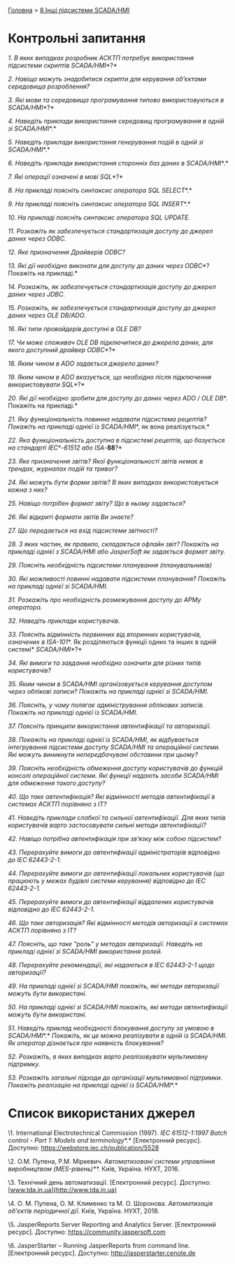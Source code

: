 [Головна](README.md) > [8.Інші підсистеми SCADA/HMI](8.md)

# Контрольні запитання

*1.*      *В яких випадках розробник АСКТП потребує використання підсистеми скриптів* *SCADA/HMI**?*

*2.*      *Навіщо можуть знадобитися скрипти для керування об’єктами середовища розроблення?*

*3.*      *Які мови та середовища програмування типово використовуються в* *SCADA/HMI**?*

*4.*      *Наведіть приклади використання середовищ програмування в одній зі* *SCADA/HMI**.*

*5.*      *Наведіть приклади використання генерування подій в одній зі* *SCADA/HMI**.*

*6.*      *Наведіть приклади використання сторонніх баз даних в* *SCADA/HMI**.*

*7.*      *Які операції означені в мові* *SQL**?*

*8.*      *На прикладі поясніть синтаксис оператора* *SQL* *SELECT**.*

*9.*      *На прикладі поясніть синтаксис оператора* *SQL INSERT**.*

*10.*    *На прикладі поясніть синтаксис оператора* *SQL* *UPDATE.*

*11.*    *Розкажіть як забезпечується стандартизація доступу до джерел даних через ODBC.*

*12.*    *Яке призначення Драйверів ODBC?*

*13.*    *Які дії необхідно виконати для доступу до даних через* *ODBC**? Покажіть на прикладі.*

*14.*    *Розкажіть, як забезпечується стандартизація доступу до джерел даних через* *JDBC.*

*15.*    *Розкажіть, як забезпечується стандартизація доступу до джерел даних через* *OLE DB/ADO.*

*16.*    *Які типи провайдерів доступні в OLE DB?*

*17.*    *Чи може споживач OLE DB підключитися до джерела даних, для якого доступний драйвер* *ODBC**?*

*18.*    *Яким чином в* *ADO* *задається джерело даних?* 

*19.*    *Яким чином в ADO вказується, що необхідно після підключення використовувати* *SQL**?*

*20.*    *Які дії необхідно зробити для доступу до даних через* *ADO / OLE DB**. Покажіть на прикладі.*

*21.*    *Яку функціональність повинна надавати підсистема рецептів? Покажіть на прикладі однієї із* *SCADA/HMI**, як вона реалізується.* 

*22.*    *Яка функціональність доступна в підсистемі рецептів, що базується на стандарті* *IEC**-**61512* *або* *ISA**-**88**?*

*23.*    *Яке призначення звітів? Якої функціональності звітів немає в трендах, журналах подій та тривог?*

*24.*    *Які можуть бути форми звітів? В яких випадках використовується кожна з них?* 

*25.*    *Навіщо потрібен формат звіту? Що в ньому задається?* 

*26.*    *Які відкриті формати звітів Ви знаєте?* 

*27.*    *Що передається на вхід підсистеми звітності?*

*28.*    *З яких частин, як правило, складається офлайн звіт? Покажіть на прикладі однієї з* *SCADA/HMI* *або* *JasperSoft* *як задається формат звіту.* 

*29.*    *Поясніть необхідність підсистеми планування (планувальників)*

*30.*    *Які можливості повинні надавати підсистеми планування? Покажіть на прикладі однієї зі SCADA/HMI.*

*31.*    *Розкажіть про необхідність розмежування доступу до АРМу оператора.*

*32.*    *Наведіть приклади користувачів.*

*33.*    *Поясніть відмінність первинних від вторинних користувачів, означених в* *ISA-101**. Як розділяються функції одних та інших в одній системі* *SCADA/HMI**?*

*34.*    *Які вимоги та завдання необхідно означити для різних типів користувачів?*

*35.*    *Яким чином в* *SCADA/HMI* *організовується керування доступом через облікові записи? Покажіть на прикладі однієї зі SCADA/HMI.*

*36.*    *Поясніть, у чому полягає адміністрування облікових записів. Покажіть на прикладі однієї із SCADA/HMI.*

*37.*    *Поясніть принципи використання автентифікації та авторизації.*

*38.*    *Покажіть на прикладі однієї із SCADA/HMI, як відбувається інтегрування підсистеми доступу* *SCADA/HMI* *та операційної системи. Які можуть виникнути непередбачувані обставини при цьому?*

*39.*    *Поясніть необхідність обмеження доступу користувачів до функцій консолі операційної системи. Які функції надають засоби* *SCADA/HMI* *для обмеження такого доступу?*

*40.*    *Що таке автентифікація? Які відмінності методів автентифікації в системах АСКТП порівняно з ІТ?*

*41.*    *Наведіть приклади слабкої та сильної автентифікації. Для яких типів користувачів варто застосовувати сильні методи автентифікації?*

*42.*    *Навіщо потрібна автентифікація при зв’язку між собою підсистем?* 

*43.*    *Перерахуйте вимоги до автентифікації адміністраторів відповідно до IEC 62443-2-1.*

*44.*    *Перерахуйте вимоги до автентифікації локальних користувачів (що працюють у межах будівлі системи керування) відповідно до IEC 62443-2-1.*

*45.*    *Перерахуйте вимоги до автентифікації віддалених користувачів відповідно до IEC 62443-2-1.*

*46.*    *Що таке авторизація? Які відмінності методів авторизації в системах АСКТП порівняно з ІТ?*

*47.*    *Поясніть, що таке "роль" у методах авторизації. Наведіть на прикладі однієї зі SCADA/HMI використання ролей.*

*48.*    *Перерахуйте рекомендації, які надаються в IEC 62443-2-1 щодо авторизації?* 

*49.*    *На прикладі однієї зі SCADA/HMI покажіть, які методи авторизації можуть бути використані.*

*50.*    *На прикладі однієї зі SCADA/HMI покажіть, які методи автентифікації можуть бути використані.*

*51.*    *Наведіть приклад необхідності блокування доступу за умовою в* *SCADA/HMI**.* *Покажіть, як це можна реалізувати в одній із SCADA/HMI. Як оператор дізнається про наявність блокування?*

*52.*    *Розкажіть, в яких випадках варто реалізовувати мультимовну підтримку.*

*53.*    *Розкажіть загальні підходи до організації мультимовної підтримки. Покажіть реалізацію на прикладі однієї із* *SCADA/HMI**.* 

 

# Список використаних джерел

\1.   International Electrotechnical Commission (1997). *IEC 61512-1:1997 Batch control - Part 1: Models and terminology**.* [Електронний ресурс]. Доступно: https://webstore.iec.ch/publication/5528 

\2.   О.М. Пупена, Р.М. Міркевич. *Автоматизовані системи управління виробництвом (MES-рівень)**.* Київ, Україна. НУХТ, 2016.

\3.   Технічний день автоматизації. [Електронний ресурс]. Доступно: [www.tda.in.ua](http://www.tda.in.ua) 

\4.   О. М. Пупена, О. М. Клименко та М. О. Шоронова. *Автоматизація об'єктів періодичної дії*. Київ, Україна. НУХТ, 2018.

\5.   JasperReports Server Reporting and Analytics Server. [Електронний ресурс]. Доступно: https://community.jaspersoft.com 

\6.   JasperStarter – Running JasperReports from command line. [Електронний ресурс]. Доступно: http://jasperstarter.cenote.de 